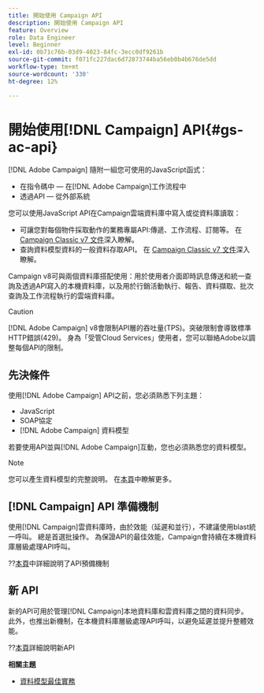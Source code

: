 ```yaml
---
title: 開始使用 Campaign API
description: 開始使用 Campaign API
feature: Overview
role: Data Engineer
level: Beginner
exl-id: 0b71c76b-03d9-4023-84fc-3ecc0df9261b
source-git-commit: f071fc227dac6d72873744ba56eb0b4b676de5dd
workflow-type: tm+mt
source-wordcount: '330'
ht-degree: 12%

---
```


# 開始使用[!DNL Campaign] API{#gs-ac-api}

[!DNL Adobe Campaign] 隨附一組您可使用的JavaScript函式：

* 在指令碼中 — 在[!DNL Adobe Campaign]工作流程中
* 透過API — 從外部系統

您可以使用JavaScript API在Campaign雲端資料庫中寫入或從資料庫讀取：

* 可讓您對每個物件採取動作的業務專屬API:傳遞、工作流程、訂閱等。 在 [Campaign Classic v7 文件](https://experienceleague.adobe.com/docs/campaign-classic/using/configuring-campaign-classic/api/business-oriented-apis.html)深入瞭解。
* 查詢資料模型資料的一般資料存取API。 在 [Campaign Classic v7 文件](https://experienceleague.adobe.com/docs/campaign-classic/using/configuring-campaign-classic/api/data-oriented-apis.html)深入瞭解。

Campaign v8可與兩個資料庫搭配使用：用於使用者介面即時訊息傳送和統一查詢及透過API寫入的本機資料庫，以及用於行銷活動執行、報告、資料擷取、批次查詢及工作流程執行的雲端資料庫。

>[!CAUTION]
>
>[!DNL Adobe Campaign] v8會限制API層的吞吐量(TPS)。突破限制會導致標準HTTP錯誤(429)。 身為「受管Cloud Services」使用者，您可以聯絡Adobe以調整每個API的限制。

## 先決條件

使用[!DNL Adobe Campaign] API之前，您必須熟悉下列主題：

* JavaScript
* SOAP協定
* [!DNL Adobe Campaign] 資料模型

若要使用API並與[!DNL Adobe Campaign]互動，您也必須熟悉您的資料模型。

>[!NOTE]
>您可以產生資料模型的完整說明。 在[本頁](datamodel.md)中瞭解更多。

## [!DNL Campaign] API 準備機制

使用[!DNL Campaign]雲資料庫時，由於效能（延遲和並行），不建議使用blast統一呼叫。 總是首選批操作。 為保證API的最佳效能，Campaign會持續在本機資料庫層級處理API呼叫。

??[本頁](staging.md)中詳細說明了API預備機制

## 新 API

新的API可用於管理[!DNL Campaign]本地資料庫和雲資料庫之間的資料同步。 此外，也推出新機制，在本機資料庫層級處理API呼叫，以避免延遲並提升整體效能。

??[本頁](new-apis.md)詳細說明新API

**相關主題**

* [資料模型最佳實務](datamodel-best-practices.md)
